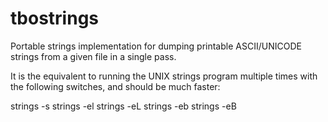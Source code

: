 # tbostrings
Portable strings implementation for dumping printable ASCII/UNICODE strings from a given file in a single pass.

It is the equivalent to running the UNIX strings program multiple times with the following switches, and should be much faster:

strings -s
strings -el
strings -eL
strings -eb
strings -eB

